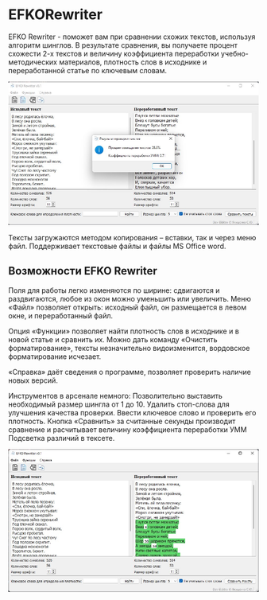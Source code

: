 # EFKORewriter
EFKO Rewriter - поможет вам при сравнении схожих текстов, используя алгоритм шинглов. В результате сравнения, вы получаете процент схожести 2-х текстов и величину коэффициента переработки учебно-методических материалов, плотность слов в исходнике и переработанной статье по ключевым словам.

![Screen1](/screen1.jpg)

Тексты загружаются методом копирования – вставки, так и через меню файл. Поддерживает текстовые файлы и файлы MS Office word.

## Возможности EFKO Rewriter
Поля для работы легко изменяются по ширине: сдвигаются и раздвигаются, любое из окон можно уменьшить или увеличить.
Меню «Файл» позволяет открыть:
исходный файл, он размещается в левом окне, и переработанный файл.

Опция «Функции» позволяет найти плотность слов в исходнике и в новой статье и сравнить их. Можно дать команду «Очистить форматирование», тексты незначительно видоизменится, вордовское форматирование исчезает.

«Справка» даёт сведения о программе, позволяет проверить наличие новых версий.

Инструментов в арсенале немного:
Позволительно выставить необходимый размер шингла от 1 до 10.
Удалить стоп-слова для улучшения качества проверки.
Ввести ключевое слово и проверить его плотность.
Кнопка «Сравнить» за считанные секунды производит сравнение и расчитывает величину коэффициента переработки УММ
Подсветка различий в тексете.

![Screen2](/screen2.jpg)
